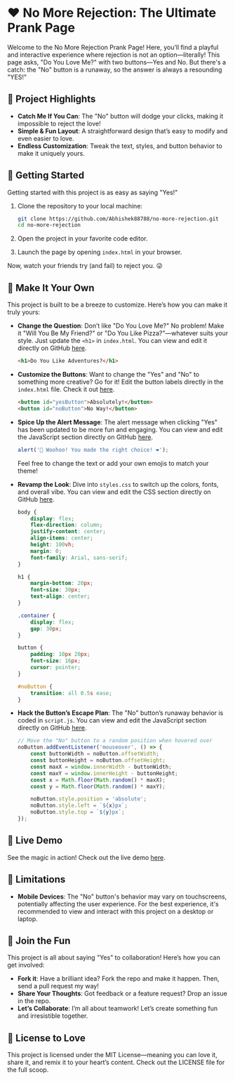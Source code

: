 # ❤️ No More Rejection: The Ultimate Prank Page

Welcome to the No More Rejection Prank Page! Here, you’ll find a playful and interactive experience where rejection is not an option—literally! This page asks, "Do You Love Me?" with two buttons—Yes and No. But there's a catch: the "No" button is a runaway, so the answer is always a resounding "YES!"

## 🎉 Project Highlights
- **Catch Me If You Can**: The "No" button will dodge your clicks, making it impossible to reject the love!
- **Simple & Fun Layout**: A straightforward design that’s easy to modify and even easier to love.
- **Endless Customization**: Tweak the text, styles, and button behavior to make it uniquely yours.

## 🚀 Getting Started
Getting started with this project is as easy as saying "Yes!"

1. Clone the repository to your local machine:

    ```sh
    git clone https://github.com/Abhishek88788/no-more-rejection.git
    cd no-more-rejection
    ```

2. Open the project in your favorite code editor.
3. Launch the page by opening `index.html` in your browser.

Now, watch your friends try (and fail) to reject you. 😜

## 🎨 Make It Your Own
This project is built to be a breeze to customize. Here’s how you can make it truly yours:

- **Change the Question**: Don’t like "Do You Love Me?" No problem! Make it "Will You Be My Friend?" or "Do You Like Pizza?"—whatever suits your style. Just update the `<h1>` in `index.html`. You can view and edit it directly on GitHub [here](https://github.com/Abhishek88788/no-more-rejection/blob/main/index.html#L10).

    ```html
    <h1>Do You Like Adventures?</h1>
    ```

- **Customize the Buttons**: Want to change the "Yes" and "No" to something more creative? Go for it! Edit the button labels directly in the `index.html` file. Check it out [here](https://github.com/Abhishek88788/no-more-rejection/blob/main/index.htm#L12-L13).

    ```html
    <button id="yesButton">Absolutely!</button>
    <button id="noButton">No Way!</button>
    ```

- **Spice Up the Alert Message**: The alert message when clicking "Yes" has been updated to be more fun and engaging. You can view and edit the JavaScript section directly on GitHub [here](https://github.com/Abhishek88788/no-more-rejection/blob/main/script.js#L6).

    ```javascript
    alert('🎉 Woohoo! You made the right choice! ❤️');
    ```

    Feel free to change the text or add your own emojis to match your theme!

- **Revamp the Look**: Dive into `styles.css` to switch up the colors, fonts, and overall vibe. You can view and edit the CSS section directly on GitHub [here](https://github.com/Abhishek88788/no-more-rejection/blob/main/styles.css#L1).

    ```css
    body {
        display: flex;
        flex-direction: column;
        justify-content: center;
        align-items: center;
        height: 100vh;
        margin: 0;
        font-family: Arial, sans-serif;
    }

    h1 {
        margin-bottom: 20px;
        font-size: 30px;
        text-align: center;
    }

    .container {
        display: flex;
        gap: 30px;
    }

    button {
        padding: 10px 20px;
        font-size: 16px;   
        cursor: pointer;
    }

    #noButton {
        transition: all 0.5s ease;
    }
    ```

- **Hack the Button’s Escape Plan**: The "No" button’s runaway behavior is coded in `script.js`. You can view and edit the JavaScript section directly on GitHub [here](https://github.com/Abhishek88788/no-more-rejection/blob/main/script.js#L10).

    ```javascript
    // Move the "No" button to a random position when hovered over
    noButton.addEventListener('mouseover', () => {
        const buttonWidth = noButton.offsetWidth;
        const buttonHeight = noButton.offsetHeight;
        const maxX = window.innerWidth - buttonWidth;
        const maxY = window.innerHeight - buttonHeight;
        const x = Math.floor(Math.random() * maxX);
        const y = Math.floor(Math.random() * maxY);

        noButton.style.position = 'absolute';
        noButton.style.left = `${x}px`;
        noButton.style.top = `${y}px`;
    });
    ```

## 🌟 Live Demo
See the magic in action! Check out the live demo [here](link-to-live-demo).

## 📱 Limitations
- **Mobile Devices**: The "No" button's behavior may vary on touchscreens, potentially affecting the user experience. For the best experience, it's recommended to view and interact with this project on a desktop or laptop.

## 🙌 Join the Fun
This project is all about saying "Yes" to collaboration! Here’s how you can get involved:
- **Fork it**: Have a brilliant idea? Fork the repo and make it happen. Then, send a pull request my way!
- **Share Your Thoughts**: Got feedback or a feature request? Drop an issue in the repo.
- **Let’s Collaborate**: I’m all about teamwork! Let’s create something fun and irresistible together.

## 📜 License to Love
This project is licensed under the MIT License—meaning you can love it, share it, and remix it to your heart’s content. Check out the LICENSE file for the full scoop.
